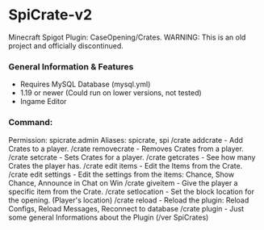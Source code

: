 # SpiCrate-v2
Minecraft Spigot Plugin: CaseOpening/Crates.
WARNING: This is an old project and officially discontinued.

### General Information & Features
- Requires MySQL Database (mysql.yml)
- 1.19 or newer (Could run on lower versions, not tested)
- Ingame Editor

### Command:
Permission: spicrate.admin
Aliases: spicrate, spi
/crate addcrate <Player> <Crate> <Amount> - Add Crates to a player.
/crate removecrate <Player> <Crate> <Amount> - Removes Crates from a player.
/crate setcrate <Player> <Crate> <Amount> - Sets Crates for a player.
/crate getcrates <Player> <Crate> - See how many Crates the player has.
/crate edit <Crate> items - Edit the Items from the Crate.
/crate edit <Crate> settings - Edit the settings from the items: Chance, Show Chance, Announce in Chat on Win
/crate giveitem <Crate> <Player> <Config-ID> - Give the player a specific item from the Crate.
/crate setlocation - Set the block location for the opening. (Player's location)
/crate reload - Reload the plugin: Reload Configs, Reload Messages, Reconnect to database
/crate plugin - Just some general Informations about the Plugin (/ver SpiCrates)
